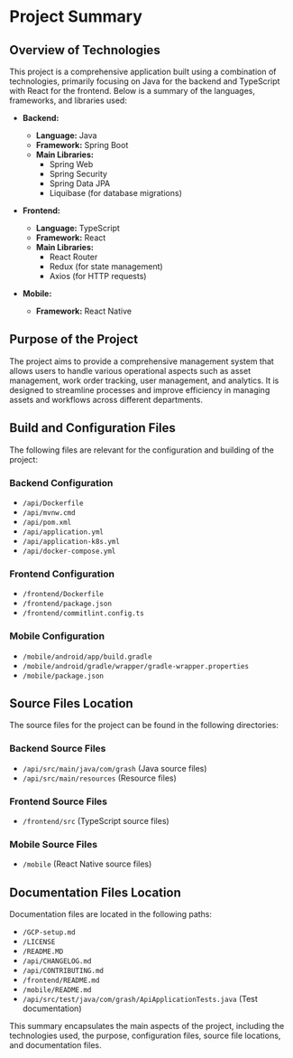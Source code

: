 # Project Summary

## Overview of Technologies
This project is a comprehensive application built using a combination of technologies, primarily focusing on Java for the backend and TypeScript with React for the frontend. Below is a summary of the languages, frameworks, and libraries used:

- **Backend:**
  - **Language:** Java
  - **Framework:** Spring Boot
  - **Main Libraries:** 
    - Spring Web
    - Spring Security
    - Spring Data JPA
    - Liquibase (for database migrations)
  
- **Frontend:**
  - **Language:** TypeScript
  - **Framework:** React
  - **Main Libraries:**
    - React Router
    - Redux (for state management)
    - Axios (for HTTP requests)
  
- **Mobile:**
  - **Framework:** React Native

## Purpose of the Project
The project aims to provide a comprehensive management system that allows users to handle various operational aspects such as asset management, work order tracking, user management, and analytics. It is designed to streamline processes and improve efficiency in managing assets and workflows across different departments.

## Build and Configuration Files
The following files are relevant for the configuration and building of the project:

### Backend Configuration
- `/api/Dockerfile`
- `/api/mvnw.cmd`
- `/api/pom.xml`
- `/api/application.yml`
- `/api/application-k8s.yml`
- `/api/docker-compose.yml`

### Frontend Configuration
- `/frontend/Dockerfile`
- `/frontend/package.json`
- `/frontend/commitlint.config.ts`

### Mobile Configuration
- `/mobile/android/app/build.gradle`
- `/mobile/android/gradle/wrapper/gradle-wrapper.properties`
- `/mobile/package.json`

## Source Files Location
The source files for the project can be found in the following directories:

### Backend Source Files
- `/api/src/main/java/com/grash` (Java source files)
- `/api/src/main/resources` (Resource files)

### Frontend Source Files
- `/frontend/src` (TypeScript source files)

### Mobile Source Files
- `/mobile` (React Native source files)

## Documentation Files Location
Documentation files are located in the following paths:

- `/GCP-setup.md`
- `/LICENSE`
- `/README.MD`
- `/api/CHANGELOG.md`
- `/api/CONTRIBUTING.md`
- `/frontend/README.md`
- `/mobile/README.md`
- `/api/src/test/java/com/grash/ApiApplicationTests.java` (Test documentation)

This summary encapsulates the main aspects of the project, including the technologies used, the purpose, configuration files, source file locations, and documentation files.